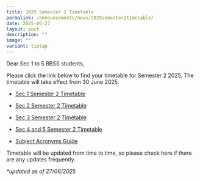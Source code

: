 ```yaml
---
title: 2025 Semester 2 Timetable
permalink: /announcements/news/2025semester2timetable/
date: 2025-06-27
layout: post
description: ""
image: ""
variant: tiptap
---
```

<p>Dear Sec 1 to 5 BBSS students,</p>
<p>Please click the link below to find your timetable for Semester 2 2025.
The timetable will take effect from 30 June 2025.</p>
<ul data-tight="true" class="tight">
<li>
<p><a href="/files/Sec_1_2025_Semester_2_Timetable_1.pdf" rel="noopener noreferrer nofollow" target="_blank">Sec 1 Semester 2 Timetable</a>
</p>
</li>
<li>
<p><a href="/files/Sec_2_2025_Semester_2_Timetable_1.pdf" rel="noopener nofollow" target="_blank">Sec 2 Semester 2 Timetable</a>
</p>
</li>
<li>
<p><a href="/files/Sec_3_2025_Semester_2_Timetable_1.pdf" rel="noopener nofollow" target="_blank">Sec 3 Semester 2 Timetable</a>
</p>
</li>
<li>
<p><a href="/files/Sec_4_and_5_2025_Semester_2_Timetable_1.pdf" rel="noopener nofollow" target="_blank">Sec 4 and 5 Semester 2 Timetable</a>
</p>
</li>
</ul>
<p></p>
<ul data-tight="true" class="tight">
<li>
<p><a href="/files/Subject_Acronyms_Guide.pdf" rel="noopener noreferrer nofollow" target="_blank">Subject Acronyms Guide</a>
</p>
</li>
</ul>
<p>Timetable will be updated from time to time, so please check here if there
are any updates frequently.</p>
<p></p>
<p><em>*updated as of 27/06/2025</em>
</p>